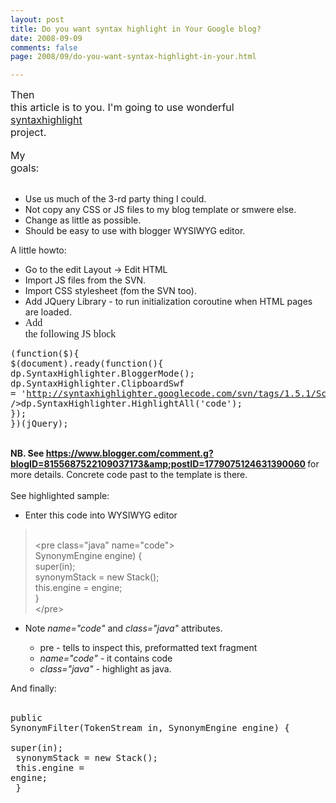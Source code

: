 ```yaml
---
layout: post
title: Do you want syntax highlight in Your Google blog?
date: 2008-09-09
comments: false
page: 2008/09/do-you-want-syntax-highlight-in-your.html

---
```


<span style="white-space: pre-wrap;"><span style="font-size: medium;"><span style="font-family: inherit;">Then this article is to you. I'm going to use wonderful </span></span><a href="http://code.google.com/p/syntaxhighlighter/"><span style="font-size: medium;"><span style="font-family: inherit;">syntaxhighlight</span></span></a><span style="font-size: medium;"><span style="font-family: inherit;"> project.</span></span></span><span style="font-size: medium;"><span style="font-family: inherit;"><br /></span></span><br /><span style="white-space: pre-wrap;"><span style="font-size: medium;"><span style="font-family: inherit;">My goals:</span></span></span><br /><br /><ul><li><span style="font-family: inherit;">Use us much of the 3-rd party thing I could.</span></li><li><span style="font-family: inherit;">Not copy any CSS or JS files to my blog template or smwere else.</span></li><li><span style="font-family: inherit;">Change as little as possible.</span></li><li><span style="font-family: inherit;">Should be easy to use with blogger WYSIWYG editor.</span></li></ul><div></div><div>A little howto:</div><ul><li>Go to the edit Layout -&gt; Edit HTML</li><li>Import JS files from the SVN.</li><li>Import CSS stylesheet (fom the SVN too).</li><li>Add JQuery Library - to run initialization coroutine when HTML pages are loaded.</li><li><span class="Apple-style-span" style="font-family: -webkit-monospace; white-space: pre-wrap;"><span class="Apple-style-span" style="font-family: inherit;"><span class="Apple-style-span" style="font-size: medium;">Add the following JS block</span></span> </span><span class="Apple-style-span" style="font-family: -webkit-monospace; white-space: pre-wrap;"></span></li></ul><pre class="javascript" name="code">(function($){<br />$(document).ready(function(){<br />dp.SyntaxHighlighter.BloggerMode();<br />dp.SyntaxHighlighter.ClipboardSwf = 'http://syntaxhighlighter.googlecode.com/svn/tags/1.5.1/Scripts/clipboard.swf';<br />dp.SyntaxHighlighter.HighlightAll('code');<br />});<br />})(jQuery);<br /></pre><br /><strong>NB. See </strong><a href="https://www.blogger.com/comment.g?blogID=8155687522109037173&amp;postID=1779075124631390060"><strong>https://www.blogger.com/comment.g?blogID=8155687522109037173&amp;postID=1779075124631390060</strong></a><strong> </strong>for more details. Concrete code past to the template is there. <br /><br /><div>See highlighted sample:</div><div><ul><li>Enter this code into WYSIWYG editor</li></ul><blockquote><br />&lt;pre class="java" name="code"&gt;<br />SynonymEngine engine) {<br />super(in);<br />synonymStack = new Stack();<br />this.engine = engine;<br />}<br />&lt;/pre&gt;</blockquote><ul><li>Note <span style="font-style: italic;">name="code"</span> and <span style="font-style: italic;">class="java" </span>attributes.<br /></li><ul><li>pre - tells to inspect this, preformatted text fragment</li><li><span style="font-style: italic;">name="code" -</span> it contains code<br /></li><li><span style="font-style: italic;">class="java" - </span>highlight as java.<br /></li></ul></ul><div></div><div>And finally: </div><br /><pre class="java" name="code">public SynonymFilter(TokenStream in, SynonymEngine engine) {<br />    super(in);<br />    synonymStack = new Stack();<br />    this.engine = engine;<br />  }<br /></pre></div>
